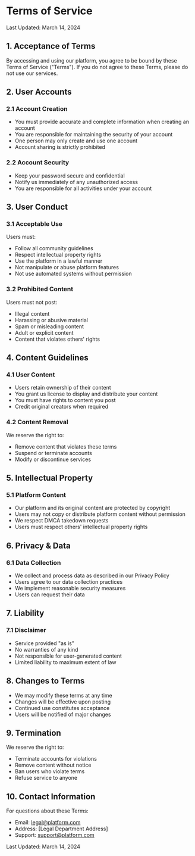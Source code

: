 
# Terms of Service

Last Updated: March 14, 2024

## 1. Acceptance of Terms

By accessing and using our platform, you agree to be bound by these Terms of Service ("Terms"). If you do not agree to these Terms, please do not use our services.

## 2. User Accounts

### 2.1 Account Creation
- You must provide accurate and complete information when creating an account
- You are responsible for maintaining the security of your account
- One person may only create and use one account
- Account sharing is strictly prohibited

### 2.2 Account Security
- Keep your password secure and confidential
- Notify us immediately of any unauthorized access
- You are responsible for all activities under your account

## 3. User Conduct

### 3.1 Acceptable Use
Users must:
- Follow all community guidelines
- Respect intellectual property rights
- Use the platform in a lawful manner
- Not manipulate or abuse platform features
- Not use automated systems without permission

### 3.2 Prohibited Content
Users must not post:
- Illegal content
- Harassing or abusive material
- Spam or misleading content
- Adult or explicit content
- Content that violates others' rights

## 4. Content Guidelines

### 4.1 User Content
- Users retain ownership of their content
- You grant us license to display and distribute your content
- You must have rights to content you post
- Credit original creators when required

### 4.2 Content Removal
We reserve the right to:
- Remove content that violates these terms
- Suspend or terminate accounts
- Modify or discontinue services

## 5. Intellectual Property

### 5.1 Platform Content
- Our platform and its original content are protected by copyright
- Users may not copy or distribute platform content without permission
- We respect DMCA takedown requests
- Users must respect others' intellectual property rights

## 6. Privacy & Data

### 6.1 Data Collection
- We collect and process data as described in our Privacy Policy
- Users agree to our data collection practices
- We implement reasonable security measures
- Users can request their data

## 7. Liability

### 7.1 Disclaimer
- Service provided "as is"
- No warranties of any kind
- Not responsible for user-generated content
- Limited liability to maximum extent of law

## 8. Changes to Terms

- We may modify these terms at any time
- Changes will be effective upon posting
- Continued use constitutes acceptance
- Users will be notified of major changes

## 9. Termination

We reserve the right to:
- Terminate accounts for violations
- Remove content without notice
- Ban users who violate terms
- Refuse service to anyone

## 10. Contact Information

For questions about these Terms:
- Email: legal@platform.com
- Address: [Legal Department Address]
- Support: support@platform.com

Last Updated: March 14, 2024
